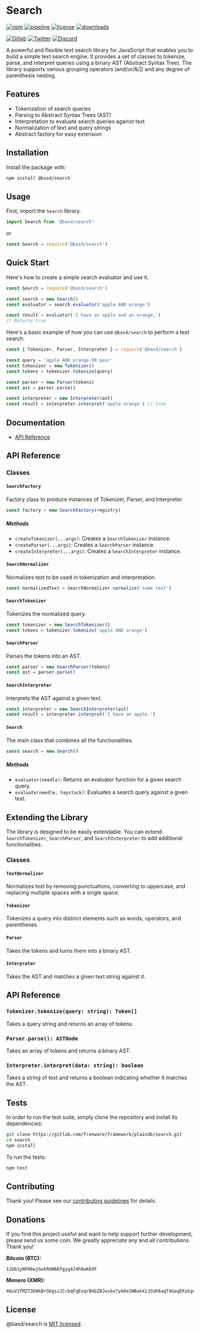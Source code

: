 # Search

[![npm](https://img.shields.io/npm/v/@basd/search?style=flat&logo=npm)](https://www.npmjs.com/package/@basd/search)
[![pipeline](https://gitlab.com/frenware/framework/plaindb/search/badges/master/pipeline.svg)](https://gitlab.com/frenware/framework/plaindb/search/-/pipelines)
[![license](https://img.shields.io/npm/l/@basd/search)](https://gitlab.com/frenware/framework/plaindb/search/-/blob/master/LICENSE)
[![downloads](https://img.shields.io/npm/dw/@basd/search)](https://www.npmjs.com/package/@basd/search) 

[![Gitlab](https://img.shields.io/badge/Gitlab%20-%20?logo=gitlab&color=%23383a40)](https://gitlab.com/frenware/framework/plaindb/search)
[![Twitter](https://img.shields.io/badge/@basdwon%20-%20?logo=twitter&color=%23383a40)](https://twitter.com/basdwon)
[![Discord](https://img.shields.io/badge/Basedwon%20-%20?logo=discord&color=%23383a40)](https://discordapp.com/users/basedwon)

A powerful and flexible text search library for JavaScript that enables you to build a simple text search engine. It provides a set of classes to tokenize, parse, and interpret queries using a binary AST (Abstract Syntax Tree). The library supports various grouping operators (and/or/&/|) and any degree of parenthesis nesting.

## Features
- Tokenization of search queries
- Parsing to Abstract Syntax Trees (AST)
- Interpretation to evaluate search queries against text
- Normalization of text and query strings
- Abstract factory for easy extension

## Installation

Install the package with:

```bash
npm install @basd/search
```

## Usage

First, import the `Search` library.

```js
import Search from '@basd/search'
```
or
```js
const Search = require('@basd/search')
```

## Quick Start

Here's how to create a simple search evaluator and use it.

```js
const Search = require('@basd/search')

const search = new Search()
const evaluator = search.evaluator('apple AND orange')

const result = evaluator('I have an apple and an orange.')
// Returns true
```

Here's a basic example of how you can use `@basd/search` to perform a text search:

```js
const { Tokenizer, Parser, Interpreter } = require('@basd/search')

const query = 'apple AND orange OR pear'
const tokenizer = new Tokenizer()
const tokens = tokenizer.tokenize(query)

const parser = new Parser(tokens)
const ast = parser.parse()

const interpreter = new Interpreter(ast)
const result = interpreter.interpret('apple orange') // true
```

## Documentation

- [API Reference](/docs/api.md)

## API Reference

### Classes

#### `SearchFactory`
Factory class to produce instances of Tokenizer, Parser, and Interpreter.

```js
const factory = new SearchFactory(registry)
```

##### Methods
- `createTokenizer(...args)`: Creates a `SearchTokenizer` instance.
- `createParser(...args)`: Creates a `SearchParser` instance.
- `createInterpreter(...args)`: Creates a `SearchInterpreter` instance.

#### `SearchNormalizer`
Normalizes text to be used in tokenization and interpretation.

```js
const normalizedText = SearchNormalizer.normalize('some text')
```

#### `SearchTokenizer`
Tokenizes the normalized query.

```js
const tokenizer = new SearchTokenizer()
const tokens = tokenizer.tokenize('apple AND orange')
```

#### `SearchParser`
Parses the tokens into an AST.

```js
const parser = new SearchParser(tokens)
const ast = parser.parse()
```

#### `SearchInterpreter`
Interprets the AST against a given text.

```js
const interpreter = new SearchInterpreter(ast)
const result = interpreter.interpret('I have an apple.')
```

#### `Search`
The main class that combines all the functionalities.

```js
const search = new Search()
```

##### Methods
- `evaluator(needle)`: Returns an evaluator function for a given search query.
- `evaluate(needle, haystack)`: Evaluates a search query against a given text.

## Extending the Library

The library is designed to be easily extendable. You can extend `SearchTokenizer`, `SearchParser`, and `SearchInterpreter` to add additional functionalities.

### Classes

#### `TextNormalizer`

Normalizes text by removing punctuations, converting to uppercase, and replacing multiple spaces with a single space.

#### `Tokenizer`

Tokenizes a query into distinct elements such as words, operators, and parentheses.

#### `Parser`

Takes the tokens and turns them into a binary AST.

#### `Interpreter`

Takes the AST and matches a given text string against it.

## API Reference

### `Tokenizer.tokenize(query: string): Token[]`

Takes a query string and returns an array of tokens.

### `Parser.parse(): ASTNode`

Takes an array of tokens and returns a binary AST.

### `Interpreter.interpret(data: string): boolean`

Takes a string of text and returns a boolean indicating whether it matches the AST.

## Tests

In order to run the test suite, simply clone the repository and install its dependencies:

```bash
git clone https://gitlab.com/frenware/framework/plaindb/search.git
cd search
npm install
```

To run the tests:

```bash
npm test
```

## Contributing

Thank you! Please see our [contributing guidelines](/docs/contributing.md) for details.

## Donations

If you find this project useful and want to help support further development, please send us some coin. We greatly appreciate any and all contributions. Thank you!

**Bitcoin (BTC):**
```
1JUb1yNFH6wjGekRUW6Dfgyg4J4h6wKKdF
```

**Monero (XMR):**
```
46uV2fMZT3EWkBrGUgszJCcbqFqEvqrB4bZBJwsbx7yA8e2WBakXzJSUK8aqT4GoqERzbg4oKT2SiPeCgjzVH6VpSQ5y7KQ
```

## License

@basd/search is [MIT licensed](https://gitlab.com/frenware/utils/registry/-/blob/master/LICENSE).


